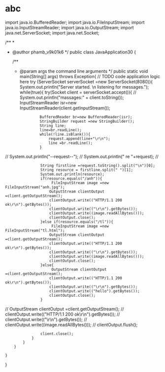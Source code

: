 # abc
import java.io.BufferedReader;
import java.io.FileInputStream;
import java.io.InputStreamReader;
import java.io.OutputStream;
import java.net.ServerSocket;
import java.net.Socket;

/**
 *
 * @author phamb_v9k01k6
 */
public class JavaApplication30 {

    /**
     * @param args the command line arguments
     */
    public static void main(String[] args) throws Exception{
        // TODO code application logic here
        try (ServerSocket serverSocket =new ServerSocket(8080)){
            System.out.println("Server started. \n listening for messages.");
            while(true){
                try(Socket client = serverSocket.accept()){
//                    System.out.println("massages:" + client.toString());
                    InputStreamReader isr=new InputStreamReader(client.getInputStream());
                    
                    BufferedReader br=new BufferedReader(isr);
                    StringBuilder request =new StringBuilder();
                    String line;
                    line=br.readLine();
                    while(!line.isBlank()){
                        request.append(line+"\r\n");
                        line =br.readLine();
                    }
//                    System.out.println("--request--");
//                    System.out.println("  re "+request);
//                    
                 
                    
                    String firstline =request.toString().split("\n")[0];
                    String resource = firstline.split(" ")[1];
                    System.out.println(resource);
                    if(resource.equals("/anh")){
                         FileInputStream image =new FileInputStream("anh.jpg");
                        OutputStream clientOutput =client.getOutputStream();
                        clientOutput.write(("HTTP/1.1 200 ok\r\n").getBytes());
                        clientOutput.write(("\r\n").getBytes());
                        clientOutput.write((image.readAllBytes()));
                        clientOutput.close();
                    }else if(resource.equals("/tl")){
                         FileInputStream image =new FileInputStream("tl.html");
                        OutputStream clientOutput =client.getOutputStream();
                        clientOutput.write(("HTTP/1.1 200 ok\r\n").getBytes());
                        clientOutput.write(("\r\n").getBytes());
                        clientOutput.write((image.readAllBytes()));
                        clientOutput.close();
                    }else{
                         OutputStream clientOutput =client.getOutputStream();
                        clientOutput.write(("HTTP/1.1 200 ok\r\n").getBytes());
                        clientOutput.write(("\r\n").getBytes());
                        clientOutput.write(("hello").getBytes());
                        clientOutput.close();
                    }
//                    OutputStream clientOutput =client.getOutputStream();
//                    clientOutput.write(("HTTP/1.1 200 ok\r\n").getBytes());
//                    clientOutput.write(("\r\n").getBytes());
//                    clientOutput.write((image.readAllBytes()));
//                    clientOutput.flush();
                    
                    
                    client.close();
                }
            }
        }
        
    }
    
}
